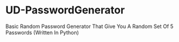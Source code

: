 # UD-PasswordGenerator
 Basic Random Password Generator That Give You A Random Set Of 5 Passwords  (Written In Python)
